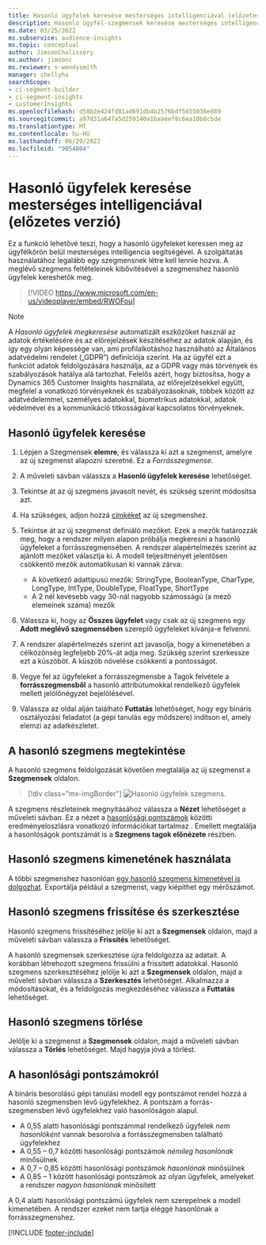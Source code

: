 ```yaml
---
title: Hasonló ügyfelek keresése mesterséges intelligenciával (előzetes verzió) (videót tartalmaz)
description: Hasonló ügyfél-szegmensek keresése mesterséges intelligenciával.
ms.date: 03/25/2022
ms.subservice: audience-insights
ms.topic: conceptual
author: JimsonChalissery
ms.author: jimsonc
ms.reviewer: v-wendysmith
manager: shellyha
searchScope:
- ci-segment-builder
- ci-segment-insights
- customerInsights
ms.openlocfilehash: d58b2e424fd81ad691db4b2576bdf5655038ed89
ms.sourcegitcommit: a97d31a647a5d259140a1baaeef8c6ea10b8cbde
ms.translationtype: MT
ms.contentlocale: hu-HU
ms.lasthandoff: 06/29/2022
ms.locfileid: "9054804"
---
```

# <a name="find-similar-customers-with-ai-preview"></a>Hasonló ügyfelek keresése mesterséges intelligenciával (előzetes verzió)

Ez a funkció lehetővé teszi, hogy a hasonló ügyfeleket keressen meg az ügyfélkörön belül mesterséges intelligencia segítségével. A szolgáltatás használatához legalább egy szegmensnek létre kell lennie hozva. A meglévő szegmens feltételeinek kibővítésével a szegmenshez hasonló ügyfelek kereshetők meg.

> [!VIDEO https://www.microsoft.com/en-us/videoplayer/embed/RWOFou]

> [!NOTE]
> A *Hasonló ügyfelek megkeresése* automatizált eszközöket használ az adatok értékelésére és az előrejelzések készítéséhez az adatok alapján, és így egy olyan képessége van, ami profilalkotáshoz használható az Általános adatvédelmi rendelet („GDPR”) definíciója szerint. Ha az ügyfél ezt a funkciót adatok feldolgozására használja, az a GDPR vagy más törvények és szabályozások hatálya alá tartozhat. Felelős azért, hogy biztosítsa, hogy a Dynamics 365 Customer Insights használata, az előrejelzésekkel együtt, megfelel a vonatkozó törvényeknek és szabályozásoknak, többek között az adatvédelemmel, személyes adatokkal, biometrikus adatokkal, adatok védelmével és a kommunikáció titkosságával kapcsolatos törvényeknek.

## <a name="finding-similar-customers"></a>Hasonló ügyfelek keresése

1. Lépjen a Szegmensek **elemre**, és válassza ki azt a szegmenst, amelyre az új szegmenst alapozni szeretné. Ez a *Forrásszegmense*.

1. A műveleti sávban válassza a **Hasonló ügyfelek keresése** lehetőséget.

1. Tekintse át az új szegmens javasolt nevét, és szükség szerint módosítsa azt.

1. Ha szükséges, adjon hozzá [címkéket](work-with-tags-columns.md#manage-tags) az új szegmenshez.

1. Tekintse át az új szegmenst definiáló mezőket. Ezek a mezők határozzák meg, hogy a rendszer milyen alapon próbálja megkeresni a hasonló ügyfeleket a forrásszegmensében. A rendszer alapértelmezés szerint az ajánlott mezőket választja ki.
  A modell teljesítményét jelentősen csökkentő mezők automatikusan ki vannak zárva:
  
   - A következő adattípusú mezők: StringType, BooleanType, CharType, LongType, IntType, DoubleType, FloatType, ShortType
   - A 2 nél kevesebb vagy 30-nál nagyobb számosságú (a mező elemeinek száma) mezők

1. Válassza ki, hogy az **Összes ügyfelet** vagy csak az új szegmens egy **Adott meglévő szegmensében** szereplő ügyfeleket kívánja-e felvenni.

1. A rendszer alapértelmezés szerint azt javasolja, hogy a kimenetében a célközönség legfeljebb 20%-át adja meg. Szükség szerint szerkessze ezt a küszöböt. A küszöb növelése csökkenti a pontosságot.

1. Vegye fel az ügyfeleket a forrásszegmensbe a Tagok felvétele a **forrásszegmensből** a hasonló attribútumokkal rendelkező ügyfelek mellett jelölőnégyzet bejelölésével.

1. Válassza az oldal alján található **Futtatás** lehetőséget, hogy egy bináris osztályozási feladatot (a gépi tanulás egy módszere) indítson el, amely elemzi az adatkészletet.

## <a name="view-the-similar-segment"></a>A hasonló szegmens megtekintése

A hasonló szegmens feldolgozását követően megtalálja az új szegmenst a **Szegmensek** oldalon.

> [!div class="mx-imgBorder"]
> ![Hasonló ügyfelek szegmens.](media/expanded-segment.png "Hasonló ügyfelek szegmens")

A szegmens részleteinek megnyitásához válassza a **Nézet** lehetőséget a műveleti sávban. Ez a nézet a [hasonlósági pontszámok](#about-similarity-scores) közötti eredményeloszlásra vonatkozó információkat tartalmaz . Emellett megtalálja a hasonlóságok pontszámát is a **Szegmens tagok előnézete** részben.

## <a name="use-the-output-of-a-similar-segment"></a>Hasonló szegmens kimenetének használata

A többi szegmenshez hasonlóan [egy hasonló szegmens kimenetével is dolgozhat](segments.md). Exportálja például a szegmenst, vagy kiépíthet egy mérőszámot.

## <a name="refresh-and-edit-a-similar-segment"></a>Hasonló szegmens frissítése és szerkesztése

Hasonló szegmens frissítéséhez jelölje ki azt a **Szegmensek** oldalon, majd a műveleti sávban válassza a **Frissítés** lehetőséget.

A hasonló szegmensek szerkesztése újra feldolgozza az adatait. A korábban létrehozott szegmens frissülni a frissített adatokkal.
Hasonló szegmens szerkesztéséhez jelölje ki azt a **Szegmensek** oldalon, majd a műveleti sávban válassza a **Szerkesztés** lehetőséget. Alkalmazza a módosításokat, és a feldolgozás megkezdéséhez válassza a **Futtatás** lehetőséget.

## <a name="delete-a-similar-segment"></a>Hasonló szegmens törlése

Jelölje ki a szegmenst a **Szegmensek** oldalon, majd a műveleti sávban válassza a **Törlés** lehetőséget. Majd hagyja jóvá a törlést.

## <a name="about-similarity-scores"></a>A hasonlósági pontszámokról

A bináris besorolású gépi tanulási modell egy pontszámot rendel hozzá a hasonló szegmensben lévő ügyfelekhez. A pontszám a forrás-szegmensben lévő ügyfelekhez való hasonlóságon alapul.

- A 0,55 alatti hasonlósági pontszámmal rendelkező ügyfelek *nem hasonlóként* vannak besorolva a forrásszegmensben található ügyfelekhez
- A 0,55 – 0,7 közötti hasonlósági pontszámok *némileg hasonlónak* minősülnek
- A 0,7 – 0,85 közötti hasonlósági pontszámok *hasonlónak* minősülnek
- A 0,85 – 1 között hasonlósági pontszámok az olyan ügyfelek, amelyeket a rendszer *nagyon hasonlónak* minősített

A 0,4 alatti hasonlósági pontszámú ügyfelek nem szerepelnek a modell kimenetében. A rendszer ezeket nem tartja eléggé hasonlónak a forrásszegmenshez.

[!INCLUDE [footer-include](includes/footer-banner.md)]
